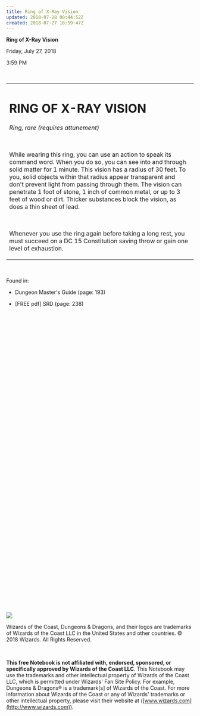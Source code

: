 ```yaml
---
title: Ring of X-Ray Vision
updated: 2018-07-28 00:44:52Z
created: 2018-07-27 18:59:47Z
---
```


**Ring of X-Ray Vision**

Friday, July 27, 2018

3:59 PM

 

<table><tbody><tr class="odd"><td><h1 id="ring-of-x-ray-vision"><strong>RING OF X-RAY VISION</strong></h1><p><em>Ring, rare (requires attunement)</em></p><p> </p><p>While wearing this ring, you can use an action to speak its command word. When you do so, you can see into and through solid matter for 1 minute. This vision has a radius of 30 feet. To you, solid objects within that radius appear transparent and don't prevent light from passing through them. The vision can penetrate 1 foot of stone, 1 inch of common metal, or up to 3 feet of wood or dirt. Thicker substances block the vision, as does a thin sheet of lead.</p><p> </p><p>Whenever you use the ring again before taking a long rest, you must succeed on a DC 15 Constitution saving throw or gain one level of exhaustion.</p></td></tr></tbody></table>

 

Found in:

-   Dungeon Master's Guide (page: 193)

-   \[FREE pdf\] SRD (page: 238)

 

 

 

 

 

 

 

 

 

 

 

 

 

 

 

 

 

 

 

 

 

 

 

 

 

 

![](tmp\media\image1.png)

Wizards of the Coast, Dungeons & Dragons, and their logos are trademarks of Wizards of the Coast LLC in the United States and other countries. © 2018 Wizards. All Rights Reserved.

 

**This free Notebook is not affiliated with, endorsed, sponsored, or specifically approved by Wizards of the Coast LLC**. This Notebook may use the trademarks and other intellectual property of Wizards of the Coast LLC, which is permitted under Wizards' Fan Site Policy. For example, Dungeons & Dragons® is a trademark\[s\] of Wizards of the Coast. For more information about Wizards of the Coast or any of Wizards' trademarks or other intellectual property, please visit their website at ([www.wizards.com](http://www.wizards.com)).
